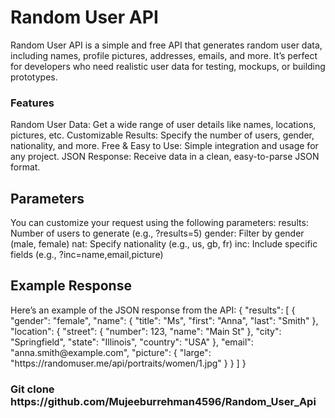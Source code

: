 <h1>Random User API</h1>
Random User API is a simple and free API that generates random user data, including names, profile pictures, addresses, emails, and more. It’s perfect for developers who need realistic user data for testing, mockups, or building prototypes.

<h3>Features</h3>
Random User Data: Get a wide range of user details like names, locations, pictures, etc.
Customizable Results: Specify the number of users, gender, nationality, and more.
Free & Easy to Use: Simple integration and usage for any project.
JSON Response: Receive data in a clean, easy-to-parse JSON format.


<h2>Parameters</h2>
You can customize your request using the following parameters:
results: Number of users to generate (e.g., ?results=5)
gender: Filter by gender (male, female)
nat: Specify nationality (e.g., us, gb, fr)
inc: Include specific fields (e.g., ?inc=name,email,picture)
<br>
<h2>Example Response</h2>
Here’s an example of the JSON response from the API:
{
  "results": [
    {
      "gender": "female",
      "name": { "title": "Ms", "first": "Anna", "last": "Smith" },
      "location": { "street": { "number": 123, "name": "Main St" }, "city": "Springfield", "state": "Illinois", "country": "USA" },
      "email": "anna.smith@example.com",
      "picture": { "large": "https://randomuser.me/api/portraits/women/1.jpg" }
    }
  ]
}
<h3>Git clone https://github.com/Mujeeburrehman4596/Random_User_Api</h3>
